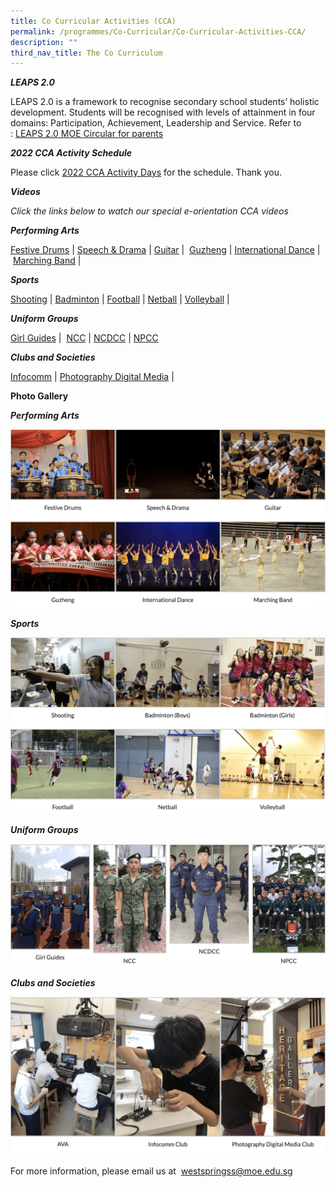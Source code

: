 ```yaml
---
title: Co Curricular Activities (CCA)
permalink: /programmes/Co-Curricular/Co-Curricular-Activities-CCA/
description: ""
third_nav_title: The Co Curriculum
---
```

_**LEAPS 2.0**_

LEAPS 2.0 is a framework to recognise secondary school students’ holistic development. Students will be recognised with levels of attainment in four domains: Participation, Achievement, Leadership and Service. Refer to : [LEAPS 2.0 MOE Circular for parents](/files/Co%20Curriculum/LEAPS%202%200%20MOE%20Circular%20for%20parents.pdf)

_**2022 CCA Activity Schedule**_

Please click [2022 CCA Activity Days](/files/Co%20Curriculum/2022-CCA-Activity-Days.pdf) for the schedule. Thank you.

_**Videos**_

_Click the links below to watch our special e-orientation CCA videos_

_**Performing Arts**_

[Festive Drums](https://youtu.be/78tdSGXCGSw) | [Speech & Drama](https://youtu.be/1r1c7J8_ohU) | [Guitar](https://youtu.be/xj3Y4_YxSDw) |  [Guzheng](https://youtu.be/xvI44fyksL0) | [International Dance](https://youtu.be/5kDmVgVZPCA) | [Marching Band](https://youtu.be/xYXxu9Emu2g) |

_**Sports**_

[Shooting](https://youtu.be/dEtqrp8DOC4) | [Badminton](https://youtu.be/ZLBCp-i1ESo) | [Football](https://youtu.be/njIFzMzQ9TQ) | [Netball](https://youtu.be/jzAVRmUU-H8) | [Volleyball](https://youtu.be/0tcFW8EahWM) |

_**Uniform Groups**_

[Girl Guides](https://youtu.be/dxufXYYR6Ac) |  [NCC](https://youtu.be/3KszzpxPN7M) | [NCDCC](https://youtu.be/0IxEb_OVmjA) | [NPCC](https://youtu.be/HoK5x2kffOI)

_**Clubs and Societies**_

[Infocomm](https://youtu.be/EmjpAHXfMMQ) | [Photography Digital Media](https://youtu.be/3iAN21r2vo0) |

**Photo Gallery**

_**Performing Arts**_

![](/images/Co%20Curriculum/photo_6246884629449651068_w.png)

_**Sports**_

![](/images/Co%20Curriculum/photo_6246884629449651069_w.png)

_**Uniform Groups**_

![](/images/Co%20Curriculum/photo_6246884629449651070_w.png)

_**Clubs and Societies**_

![](/images/Co%20Curriculum/photo_6246884629449651071_w.png)

For more information, please email us at  westspringss@moe.edu.sg
